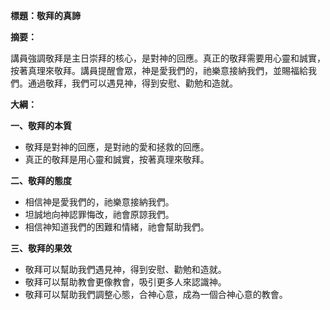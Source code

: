 **標題：敬拜的真諦**

**摘要：**

講員強調敬拜是主日崇拜的核心，是對神的回應。真正的敬拜需要用心靈和誠實，按著真理來敬拜。講員提醒會眾，神是愛我們的，祂樂意接納我們，並賜福給我們。通過敬拜，我們可以遇見神，得到安慰、勸勉和造就。

**大綱：**

**一、敬拜的本質**
* 敬拜是對神的回應，是對祂的愛和拯救的回應。
* 真正的敬拜是用心靈和誠實，按著真理來敬拜。

**二、敬拜的態度**
* 相信神是愛我們的，祂樂意接納我們。
* 坦誠地向神認罪悔改，祂會原諒我們。
* 相信神知道我們的困難和情緒，祂會幫助我們。

**三、敬拜的果效**
* 敬拜可以幫助我們遇見神，得到安慰、勸勉和造就。
* 敬拜可以幫助教會更像教會，吸引更多人來認識神。
* 敬拜可以幫助我們調整心態，合神心意，成為一個合神心意的教會。